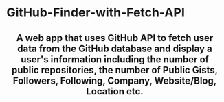 # GitHub-Finder-with-Fetch-API
<h2 align="center">A web app that uses GitHub API to fetch user data from the GitHub database and display a user's information including the number of public
repositories, the number of Public Gists, Followers, Following, Company, Website/Blog, Location etc.</h2>

